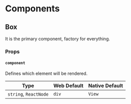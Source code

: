# Components

## Box
It is the primary component, factory for everything.

### Props

#### ```component```
Defines which element will be rendered.

| Type                          | Web Default | Native Default |
|-------------------------------|-------------|----------------|
| ```string```, ```ReactNode``` | ```div```   | ```View```     |

